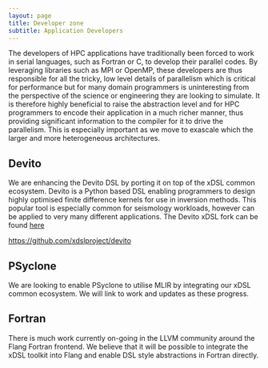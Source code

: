 ```yaml
---
layout: page
title: Developer zone
subtitle: Application Developers
---
```


The developers of HPC applications have traditionally been forced to work in serial languages, such as Fortran or C, to develop their parallel codes. By leveraging libraries such as MPI or OpenMP, these developers are thus responsible for all the tricky, low level details of parallelism which is critical for performance but for many domain programmers is uninteresting from the perspective of the science or engineering they are looking to simulate. It is therefore highly beneficial to raise the abstraction level and for HPC programmers to encode their application in a much richer manner, thus providing significant information to the compiler for it to drive the parallelism. This is especially important as we move to exascale which the larger and more heterogeneous architectures.

## Devito

We are enhancing the Devito DSL by porting it on top of the xDSL common ecosystem. Devito is a Python based DSL enabling programmers to design highly optimised finite difference kernels for use in inversion methods. This popular tool is especially common for seismology workloads, however can be applied to very many different applications. The Devito xDSL fork can be found [here](https://github.com/xdslproject/devito)

https://github.com/xdslproject/devito

## PSyclone

We are looking to enable PSyclone to utilise MLIR by integrating our xDSL common ecosystem. We will link to work and updates as these progress. 

## Fortran

There is much work currently on-going in the LLVM community around the Flang Fortran frontend. We believe that it will be possible to integrate the xDSL toolkit into Flang and enable DSL style abstractions in Fortran directly. 
